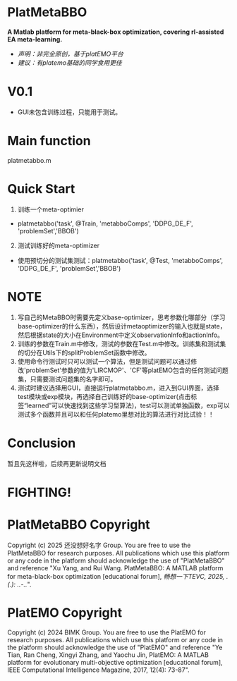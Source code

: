 # PlatMetaBBO
**A Matlab platform for meta-black-box optimization, covering rl-assisted EA meta-learning.**
- *声明：非完全原创，基于platEMO平台*
- *建议：有platemo基础的同学食用更佳*

# V0.1
- GUI未包含训练过程，只能用于测试。

# Main function
platmetabbo.m

# Quick Start
1. 训练一个meta-optimier
- platmetabbo('task', @Train, 'metabboComps', 'DDPG_DE_F', 'problemSet','BBOB')
2. 测试训练好的meta-optimizer
- 使用预切分的测试集测试：platmetabbo('task', @Test, 'metabboComps', 'DDPG_DE_F', 'problemSet','BBOB')

# NOTE
1. 写自己的MetaBBO时需要先定义base-optimizer，思考参数化哪部分（学习base-optimizer的什么东西），然后设计metaoptimizer的输入也就是state，然后根据state的大小在Environment中定义observationInfo和actionInfo。
2. 训练的参数在Train.m中修改，测试的参数在Test.m中修改。训练集和测试集的切分在Utils下的splitProblemSet函数中修改。
3. 使用命令行测试时只可以测试一个算法，但是测试问题可以通过修改'problemSet'参数的值为'LIRCMOP'、'CF'等platEMO包含的任何测试问题集，只需要测试问题集的名字即可。
4. 测试时建议选择用GUI，直接运行platmetabbo.m，进入到GUI界面，选择test模块或exp模块，再选择自己训练好的base-optimizer(点击标签“learned”可以快速找到这些学习型算法)，test可以测试单独函数，exp可以测试多个函数并且可以和任何platemo里想对比的算法进行对比试验！！

# Conclusion
暂且先这样啦，后续再更新说明文档
# FIGHTING!

# PlatMetaBBO Copyright
Copyright (c) 2025 还没想好名字 Group. You are free to use the PlatMetaBBO for research purposes. All publications which use this platform or any code in the platform should acknowledge the use of "PlatMetaBBO" and reference "Xu Yang, and Rui Wang. PlatMetaBBO: A MATLAB platform for meta-black-box optimization [educational forum], *畅想一下TEVC, 2025, .(.): ..-..*".

# PlatEMO Copyright
Copyright (c) 2024 BIMK Group. You are free to use the PlatEMO for research purposes. All publications which use this platform or any code in the platform should acknowledge the use of "PlatEMO" and reference "Ye Tian, Ran Cheng, Xingyi Zhang, and Yaochu Jin, PlatEMO: A MATLAB platform for evolutionary multi-objective optimization [educational forum], IEEE Computational Intelligence Magazine, 2017, 12(4): 73-87".
